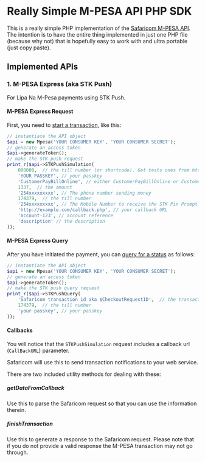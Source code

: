 # Really Simple M-PESA API PHP SDK

This is a really simple PHP implementation of the [Safaricom M-PESA API](https://developer.safaricom.co.ke/docs).   The intention is to have the entire thing implemented in just one PHP file (because why not) that is hopefully easy to work with and ultra portable (just copy paste).

## Implemented APIs

### 1. M-PESA Express (aka STK Push)

For Lipa Na M-Pesa payments using STK Push.

#### M-PESA Express Request

First, you need to [start a transaction](https://developer.safaricom.co.ke/lipa-na-m-pesa-online/apis/post/stkpush/v1/processrequest), like this:

```php
// instantiate the API object
$api = new Mpesa('YOUR CONSUMER KEY', 'YOUR CONSUMER SECRET');
// generate an access token
$api->generateToken();
// make the STK push request
print_r($api->STKPushSimulation(
    000000,  // the till number (or shortcode). Get tests ones from https://developer.safaricom.co.ke/faqs/what-shortcode-do-you-use
    'YOUR PASSKEY', // your passkey
    'CustomerPayBillOnline', // either CustomerPayBillOnline or CustomerBuyGoodsOnline
    1337,  // the amount
    '254xxxxxxxxx', // The phone number sending money
    174379,  // the till number
    '254xxxxxxxxx', // The Mobile Number to receive the STK Pin Prompt.
    'http://example.com/callback.php', // your callback URL
    'account-123', // account reference
    'description' // the description
));
```

#### M-PESA Express Query

After you have initiated the payment, you can [query for a status](https://developer.safaricom.co.ke/lipa-na-m-pesa-online/apis/post/stkpushquery/v1/query) as follows:

```php
// instantiate the API object
$api = new Mpesa('YOUR CONSUMER KEY', 'YOUR CONSUMER SECRET');
// generate an access token
$api->generateToken();
// make the STK push query request
print_r($api->STKPushQuery(
    'Safaricom transaction id aka $CheckoutRequestID',  // the transaction id that you get from Safaricom from the 'M-PESA Express Request' above
    174379,  // the till number
    'your passkey', // your passkey
));
```

#### Callbacks

You will notice that the `STKPushSimulation` request includes a callback url (`CallBackURL`) parameter.

Safaricom will use this to send transaction notifications to your web service.

There are two included utility methods for dealing with these:

##### getDataFromCallback

Use this to parse the Safaricom request so that you can use the information therein.

##### finishTransaction

Use this to generate a response to the Safaricom request.  Please note that if you do not provide a valid response the M-PESA transaction may not go through.